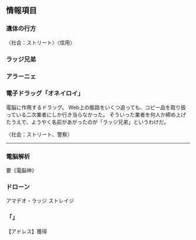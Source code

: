 ## 情報項目

### 遺体の行方
〈社会：ストリート〉〈信用〉


### ラッジ兄弟


### アラーニェ


### 電子ドラッグ「オネイロイ」

電脳に作用するドラッグ。
Web上の販路をいくつ追っても、コピー品を取り扱っている二次業者にしか行き当らなかった。
そういった業者を何人か締め上げたうえで、ようやく名前があがったのが「ラッジ兄弟」というわけだ。

〈社会：ストリート、警察〉

---

### 電脳解析
要《電脳神》

### ドローン
アマデオ・ラッジ
ストレイジ

### 「」

【アドレス】獲得

### 
